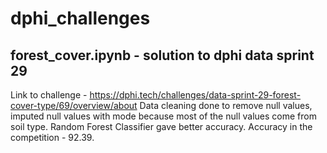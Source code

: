 # dphi_challenges

## forest_cover.ipynb - solution to dphi data sprint 29 
Link to challenge - https://dphi.tech/challenges/data-sprint-29-forest-cover-type/69/overview/about
Data cleaning done to remove null values, imputed null values with mode because most of the null values come from soil type. Random Forest Classifier gave better accuracy. 
Accuracy in the competition - 92.39.
